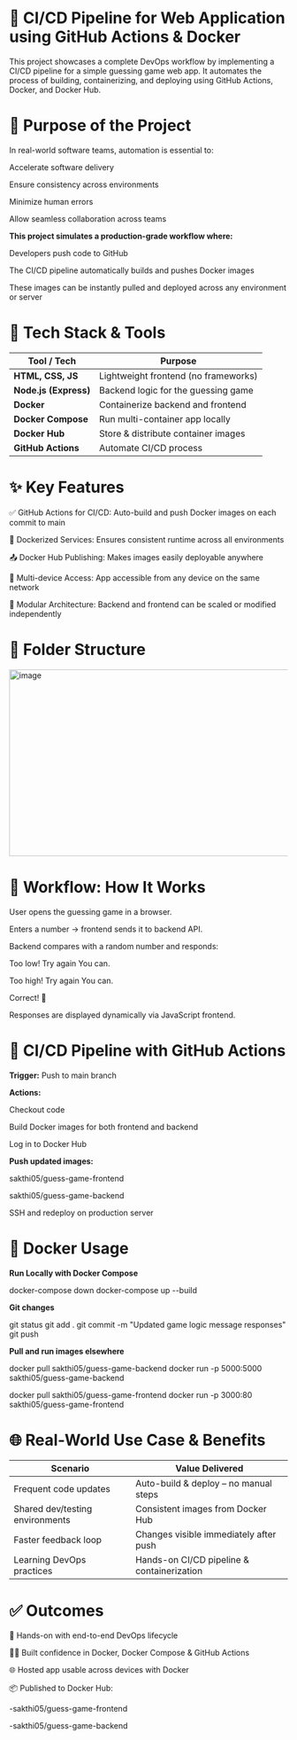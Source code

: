 # 🚀 CI/CD Pipeline for Web Application using GitHub Actions & Docker
This project showcases a complete DevOps workflow by implementing a CI/CD pipeline for a simple guessing game web app. It automates the process of building, containerizing, and deploying using GitHub Actions, Docker, and Docker Hub.

# 🎯 Purpose of the Project
In real-world software teams, automation is essential to:

Accelerate software delivery

Ensure consistency across environments

Minimize human errors

Allow seamless collaboration across teams

**This project simulates a production-grade workflow where:**

Developers push code to GitHub

The CI/CD pipeline automatically builds and pushes Docker images

These images can be instantly pulled and deployed across any environment or server

# 🧰 Tech Stack & Tools
| Tool / Tech           | Purpose                              |
| --------------------- | ------------------------------------ |
| **HTML, CSS, JS**     | Lightweight frontend (no frameworks) |
| **Node.js (Express)** | Backend logic for the guessing game  |
| **Docker**            | Containerize backend and frontend    |
| **Docker Compose**    | Run multi-container app locally      |
| **Docker Hub**        | Store & distribute container images  |
| **GitHub Actions**    | Automate CI/CD process               |


# ✨ Key Features
✅ GitHub Actions for CI/CD: Auto-build and push Docker images on each commit to main

🐳 Dockerized Services: Ensures consistent runtime across all environments

📤 Docker Hub Publishing: Makes images easily deployable anywhere

🔄 Multi-device Access: App accessible from any device on the same network

🔧 Modular Architecture: Backend and frontend can be scaled or modified independently

# 📂 Folder Structure
<img width="678" height="337" alt="image" src="https://github.com/user-attachments/assets/c7c9cab1-12fb-4b34-9063-c01844d96db0" />

# 🚀 Workflow: How It Works
User opens the guessing game in a browser.

Enters a number → frontend sends it to backend API.

Backend compares with a random number and responds:

Too low! Try again You can.

Too high! Try again You can.

Correct! 🎉

Responses are displayed dynamically via JavaScript frontend.

# 🧪 CI/CD Pipeline with GitHub Actions
**Trigger:** 
Push to main branch

**Actions:**

Checkout code

Build Docker images for both frontend and backend

Log in to Docker Hub

**Push updated images:**

sakthi05/guess-game-frontend

sakthi05/guess-game-backend

SSH and redeploy on production server

# 🐳 Docker Usage
**Run Locally with Docker Compose**

docker-compose down
docker-compose up --build

**Git changes**

git status
git add .
git commit -m "Updated game logic message responses"
git push

**Pull and run images elsewhere**

docker pull sakthi05/guess-game-backend
docker run -p 5000:5000 sakthi05/guess-game-backend

docker pull sakthi05/guess-game-frontend
docker run -p 3000:80 sakthi05/guess-game-frontend


# 🌐 Real-World Use Case & Benefits
| Scenario                        | Value Delivered                            |
| ------------------------------- | ------------------------------------------ |
| Frequent code updates           | Auto-build & deploy – no manual steps      |
| Shared dev/testing environments | Consistent images from Docker Hub          |
| Faster feedback loop            | Changes visible immediately after push     |
| Learning DevOps practices       | Hands-on CI/CD pipeline & containerization |


# ✅ Outcomes
🚀 Hands-on with end-to-end DevOps lifecycle

👨‍💻 Built confidence in Docker, Docker Compose & GitHub Actions

🌐 Hosted app usable across devices with Docker

📦 Published to Docker Hub:

-sakthi05/guess-game-frontend

-sakthi05/guess-game-backend
